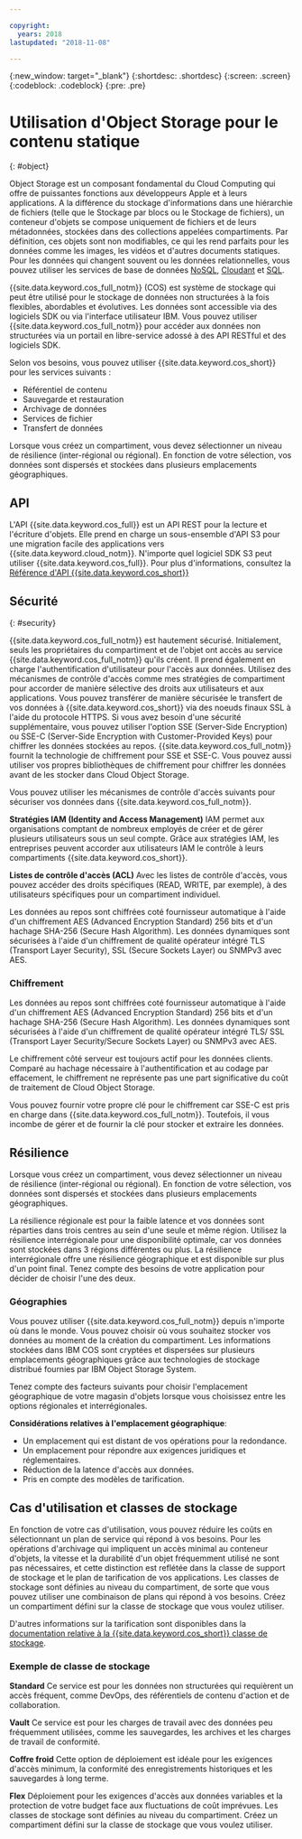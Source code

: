 ```yaml
---

copyright:
  years: 2018
lastupdated: "2018-11-08"

---
```

{:new_window: target="_blank"}
{:shortdesc: .shortdesc}
{:screen: .screen}
{:codeblock: .codeblock}
{:pre: .pre}

# Utilisation d'Object Storage pour le contenu statique
{: #object}

Object Storage est un composant fondamental du Cloud Computing qui offre de puissantes fonctions aux développeurs Apple et à leurs applications. A la différence du stockage d'informations dans une hiérarchie de fichiers (telle que le Stockage par blocs ou le Stockage de fichiers), un conteneur d'objets se compose uniquement de fichiers et de leurs métadonnées, stockées dans des collections appelées compartiments. Par définition, ces objets sont non modifiables, ce qui les rend parfaits pour les données comme les images, les vidéos et d'autres documents statiques. Pour les données qui changent souvent ou les données relationnelles, vous pouvez utiliser les services de base de données [NoSQL](/docs/swift/data/nosql.html), [Cloudant](/docs/swift/data/cloudant.html) et [SQL](/docs/swift/data/sql.html).

{{site.data.keyword.cos_full_notm}} (COS) est système de stockage qui peut être utilisé pour le stockage de données non structurées à la fois flexibles, abordables et évolutives. Les données sont accessible via des logiciels SDK ou via l'interface utilisateur IBM. Vous pouvez utiliser {{site.data.keyword.cos_full_notm}} pour accéder aux données non structurées via un portail en libre-service adossé à des API RESTful et des logiciels SDK. 

Selon vos besoins, vous pouvez utiliser {{site.data.keyword.cos_short}} pour les services suivants :

* Référentiel de contenu
* Sauvegarde et restauration
* Archivage de données
* Services de fichier
* Transfert de données

Lorsque vous créez un compartiment, vous devez sélectionner un niveau de résilience (inter-régional ou régional). En fonction de votre sélection, vos données sont dispersés et stockées dans plusieurs emplacements géographiques.

## API

L'API {{site.data.keyword.cos_full}} est un API REST pour la lecture et l'écriture d'objets. Elle prend en charge un sous-ensemble d'API S3 pour une migration facile des applications vers {{site.data.keyword.cloud_notm}}. N'importe quel logiciel SDK S3 peut utiliser {{site.data.keyword.cos_full}}. Pour plus d'informations, consultez la [Référence d'API {{site.data.keyword.cos_short}}](docs/services/cloud-object-storage/api-reference/about-compatibility-api.html#about-the-ibm-cloud-object-storage-api)

## Sécurité
{: #security}

{{site.data.keyword.cos_full_notm}} est hautement sécurisé. Initialement, seuls les propriétaires du compartiment et de l'objet ont accès au service {{site.data.keyword.cos_full_notm}} qu'ils créent. Il prend également en charge l'authentification d'utilisateur pour l'accès aux données. Utilisez des mécanismes de contrôle d'accès comme mes stratégies de compartiment pour accorder de manière sélective des droits aux utilisateurs et aux applications. Vous pouvez transférer de manière sécurisée le transfert de vos données à {{site.data.keyword.cos_short}} via des noeuds finaux SSL à l'aide du protocole HTTPS. Si vous avez besoin d'une sécurité supplémentaire, vous pouvez utiliser l'option SSE (Server-Side Encryption) ou SSE-C (Server-Side Encryption with Customer-Provided Keys) pour chiffrer les données stockées au repos. {{site.data.keyword.cos_full_notm}} fournit la technologie de chiffrement pour SSE et SSE-C. Vous pouvez aussi utiliser vos propres bibliothèques de chiffrement pour chiffrer les données avant de les stocker dans Cloud Object Storage.

Vous pouvez utiliser les mécanismes de contrôle d'accès suivants pour sécuriser vos données dans {{site.data.keyword.cos_full_notm}}.

**Stratégies IAM (Identity and Access Management)**
IAM permet aux organisations comptant de nombreux employés de créer et de gérer plusieurs utilisateurs sous un seul compte. Grâce aux stratégies IAM, les entreprises peuvent accorder aux utilisateurs IAM le contrôle à leurs compartiments {{site.data.keyword.cos_short}}.

**Listes de contrôle d'accès (ACL)**
Avec les listes de contrôle d'accès, vous pouvez accéder des droits spécifiques (READ, WRITE, par exemple), à des utilisateurs spécifiques pour un compartiment individuel.

Les données au repos sont chiffrées coté fournisseur automatique à l'aide d'un chiffrement AES (Advanced Encryption Standard) 256 bits et d'un hachage SHA-256 (Secure Hash Algorithm). Les données dynamiques sont sécurisées à l'aide d'un chiffrement de qualité opérateur intégré TLS (Transport Layer Security), SSL (Secure Sockets Layer) ou SNMPv3 avec AES.

### Chiffrement

Les données au repos sont chiffrées coté fournisseur automatique à l'aide d'un chiffrement AES (Advanced Encryption Standard) 256 bits et d'un hachage SHA-256 (Secure Hash Algorithm). Les données dynamiques sont sécurisées à l'aide d'un chiffrement de qualité opérateur intégré TLS/ SSL (Transport Layer Security/Secure Sockets Layer) ou SNMPv3 avec AES.

Le chiffrement côté serveur est toujours actif pour les données clients. Comparé au hachage nécessaire à l'authentification et au codage par effacement, le chiffrement ne représente pas une part significative du coût de traitement de Cloud Object Storage.

Vous pouvez fournir votre propre clé pour le chiffrement car SSE-C est pris en charge dans {{site.data.keyword.cos_full_notm}}. Toutefois, il vous incombe de gérer et de fournir la clé pour stocker et extraire les données.

## Résilience

Lorsque vous créez un compartiment, vous devez sélectionner un niveau de résilience (inter-régional ou régional). En fonction de votre sélection, vos données sont dispersés et stockées dans plusieurs emplacements géographiques.

La résilience régionale est pour la faible latence et vos données sont réparties dans trois centres au sein d'une seule et même région. Utilisez la résilience interrégionale pour une disponibilité optimale, car vos données sont stockées dans 3 régions différentes ou plus. La résilience interrégionale offre une résilience géographique et est disponible sur plus d'un point final. Tenez compte des besoins de votre application pour décider de choisir l'une des deux.

### Géographies

Vous pouvez utiliser {{site.data.keyword.cos_full_notm}} depuis n'importe où dans le monde. Vous pouvez choisir où vous souhaitez stocker vos données au moment de la création du compartiment. Les informations stockées dans IBM COS sont cryptées et dispersées sur plusieurs emplacements géographiques grâce aux technologies de stockage distribué fournies par IBM Object Storage System. 

Tenez compte des facteurs suivants pour choisir l'emplacement géographique de votre magasin d'objets lorsque vous choisissez entre les options régionales et interrégionales.

**Considérations relatives à l'emplacement géographique**:
* Un emplacement qui est distant de vos opérations pour la redondance.
* Un emplacement pour répondre aux exigences juridiques et réglementaires.
* Réduction de la latence d'accès aux données.
* Pris en compte des modèles de tarification.

## Cas d'utilisation et classes de stockage

En fonction de votre cas d'utilisation, vous pouvez réduire les coûts en sélectionnant un plan de service qui répond à vos besoins. Pour les opérations d'archivage qui impliquent un accès minimal au conteneur d'objets, la vitesse et la durabilité d'un objet fréquemment utilisé ne sont pas nécessaires, et cette distinction est reflétée dans la classe de support de stockage et le plan de tarification de vos applications. Les classes de stockage sont définies au niveau du compartiment, de sorte que vous pouvez utiliser une combinaison de plans qui répond à vos besoins. Créez un compartiment défini sur la classe de stockage que vous voulez utiliser.

D'autres informations sur la tarification sont disponibles dans la [documentation relative à la {{site.data.keyword.cos_short}} classe de stockage](/docs/services/cloud-object-storage/help/billing.html#ibm-cos-pricing).

### Exemple de classe de stockage

**Standard**
Ce service est pour les données non structurées qui requièrent un accès fréquent, comme DevOps, des référentiels de contenu d'action et de collaboration.

**Vault**
Ce service est pour les charges de travail avec des données peu fréquemment utilisées, comme les sauvegardes, les archives et les charges de travail de conformité.

**Coffre froid**
Cette option de déploiement est idéale pour les exigences d'accès minimum, la conformité des enregistrements historiques et les sauvegardes à long terme.

**Flex** Déploiement pour les exigences d'accès aux données variables et la protection de votre budget face aux fluctuations de coût imprévues.
Les classes de stockage sont définies au niveau du compartiment. Créez un compartiment défini sur la classe de stockage que vous voulez utiliser.
